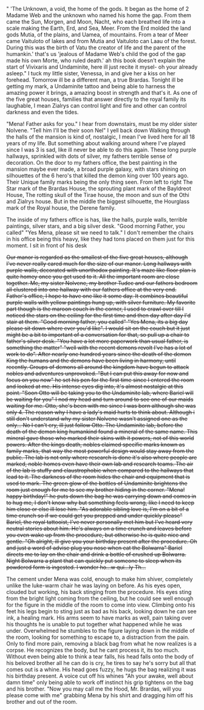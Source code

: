 
" 'The Unknown, a void, the home of the gods. It began as the home of 2 Madame Web and the unknown who named his home the gap. From them came the Sun, Morgen, and Moon, Nacht, who each breathed life into a scale making the Earth, Erd, and Sea, Meer. From the Erd molded the land gods Mutia, of the plains, and Uamea, of mountains. From a tear of Meer came Vaituloto of lakes and from Mutia and Vaituloto can Laau of the forest. During this was the birth of Vatu the creator of life and the parent of the humankin.' that's us 'jealous of Madame Web's child the god of the gap made his own Morte, who ruled death.' ah this book doesn't explain the start of Vivixaris and Undaminite, here ill just recite it mysel- oh your already asleep." I tuck my little sister, Venessa, in and give her a kiss on her forehead. Tomorrow ill be a different man, a true Brardas. Tonight ill be getting my mark, a Undaminite tattoo and being able to harness the amazing power it brings, a amazing boost in strength and that's it. As one of the five great houses, families that answer directly to the royal family its laughable, I mean Zialrys can control light and fire and other can control darkness and even the tides.

"Mena! Father asks for you." I hear from downstairs, must be my older sister Nolvene. "Tell him I'll be their soon Nel" I yell back down
Walking through the halls of the mansion is kind of, nostalgic, I mean I've lived here for all 18 years of my life. But something about walking around where I've played since I was 3 is sad, like ill never be able to do this again. These long purple hallways, sprinkled with dots of silver, my fathers terrible sense of decoration. On the door to my fathers office, the best painting in the mansion maybe ever made, a broad purple galaxy, with stars shining on silhouettes of the 6 hero's that killed the demon king over 100 years ago. Their Unique family marks being the only thing seen. From left to right The Star mark of the Brardas House, the sprouting plant mark of the Bayldreot House, The rotting skull of the Tirae house, the moon and sun of the Othi and Zialrys house. But in the middle the biggest silhouette, the Hourglass mark of the Royal house, the Derene family.

The inside of my fathers office is has, like the halls, purple walls, terrible paintings, silver stars, and a big silver desk. 
"Good morning Father, you called"
"Yes Mena, please sit we need to talk."
I don't remember the chairs in his office being this heavy, like they had tons placed on them just for this moment. I sit in front of his desk 


~~Our manor is regarded as the smallest of the five great houses, although I've never really cared much for the size of our manor. Long hallways with purple walls, decorated with unorthodox painting. It's maze like floor plan is quite homey once you get used to it. All the important room are close together. Me, my sister Nolvene, my brother Tudec and our fathers bedroom all clustered into one hallway with our fathers office at the very end. 
Father's office, I hope to have one like it some day. It combines beautiful purple walls with yellow paintings hung up, with silver furniture. My favorite part though is the maroon couch in the corner, I used to crawl over till I noticed the stars on the ceiling for the first time and then day after day I'd stair at them. 
"Good morning father, you called"
"Yes Mena, its a big day please sit down where ever you'd like". I would sit on the couch but it just might be a bit to important of a conversation for that, so pull up a chair to father's silver desk. "You have a lot more paperwork than usual father, is something the matter" "well with the recent demons revolt I've has a lot of work to do". After nearly one hundred years since the death of the demon King the humans and the demons have been living in harmony, until recently. Groups of demons all around the kingdom have begun to attack nobles and adventures unprovoked. "But I can put this away for now and focus on you now" he set his pen for the first time since I entered the room and looked at me. His intense eyes dig into, it's almost nostalgic at this point.
"Soon Otto will be taking you to the Undaminite lab, where Bariel will be waiting for you" I nod my head and turn around to see one of our maids waiting for me. Otto, she's been with me since I was born although she was only 4. The reason why I have a lady's maid hurts to think about. Although i still don't understand why my sister Nolvene wasn't assigned one as the only... No I can't cry, ill just follow Otto. 
The Undaminite lab, before the death of the demon king humankind found a mineral of the same name. This mineral gave those who marked their skins with it powers, not of this world powers. After the kings death, nobles claimed specific marks known as family marks, that way the most powerful design would stay away from the public. The lab is not only where research is done it's also where people are marked, noble homes even have their own lab and research teams. The air of the lab is stuffy and claustrophobic when compared to the hallways that lead to it. The darkness of the room hides the chair and equipment that is used to mark. The green glow of the bottles of Undaminite brightens the room just enough for me to see my brother hiding in the corner. "Mena! happy birthday!" he puts down the bag he was carrying down and comes in to hug me, I don't know why but something feels wrong, like I need to keep him close or else ill lose him. "As adorable sibling love is, I'm on a bit of a time crunch so if we could get you prepped and under quickly please" Bariel, the royal tattooist, I've never personally met him but I've heard very neutral stories about him. He's always on a time crunch and leaves before you even wake up from the procedure, but otherwise he is quite nice and gentle.
"Oh alright, ill give you your birthday present after the procedure. Oh and just a word of advise plug you nose when eat the Bolwarra"
Bariel directs me to lay on the chair and drink a bottle of crushed up Bolwarra. Night Bolwarra a plant that can quickly put someone to sleep when its powdered form is ingested. I wonder ho...w qui...ly Th…~~

The cement under Mena was cold, enough to make him shiver, completely unlike the luke-warm chair he was laying on before. As his eyes open, clouded but working, his back stinging from the procedure. His eyes sting from the bright light coming from the ceiling, but he could see well enough for the figure in the middle of the room to come into view. Climbing onto his feet his legs begin to sting just as bad as his back, looking down he can see ink, a healing mark. His arms seem to have marks as well, pain taking over his thoughts he is unable to put together what happened while he was under. Overwhelmed he stumbles to the figure laying down in the middle of the room, looking for something to escape to, a distraction from the pain. Only to find more pain, removing a black bag from what he now realizes is a corpse. He recognizes the body, but he cant process it, its too much. Without even being able to think a tear falls, his head falls onto the body of his beloved brother all he can do is cry, he tires to say he's sorry but all that comes out is a whine. His head goes fuzzy, he hugs the bag realizing it was his birthday present. A voice cut off his whines "Ah your awake, well about damn time" only being able to work off instinct his grip tightens on the bag and his brother. "Now you may call me the Hood, Mr. Brardas, will you please come with me" grabbing Mena by his shirt and dragging him off his brother and out of the room.